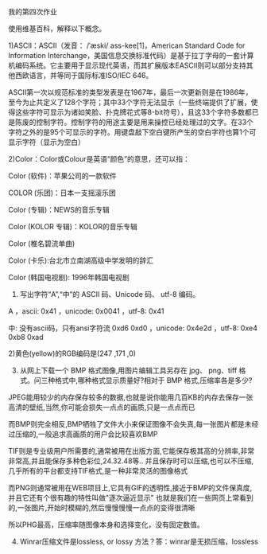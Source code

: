 我的第四次作业

使用维基百科，解释以下概念。

1)ASCII：ASCII（发音： /ˈæski/ ass-kee[1]，American Standard Code for Information Interchange，美国信息交换标准代码）是基于拉丁字母的一套计算机编码系统。它主要用于显示现代英语，而其扩展版本EASCII则可以部分支持其他西欧语言，并等同于国际标准ISO/IEC 646。

ASCII第一次以规范标准的类型发表是在1967年，最后一次更新则是在1986年，至今为止共定义了128个字符；其中33个字符无法显示（一些终端提供了扩展，使得这些字符可显示为诸如笑脸、扑克牌花式等8-bit符号），且这33个字符多数都已是陈废的控制字符。控制字符的用途主要是用来操控已经处理过的文字。在33个字符之外的是95个可显示的字符。用键盘敲下空白键所产生的空白字符也算1个可显示字符（显示为空白）

2)Color：Color或Colour是英语“颜色”的意思，还可以指：

Color (软件)：苹果公司的一款软件

COLOR (乐团)：日本一支摇滚乐团

Color (专辑)：NEWS的音乐专辑

Color (KOLOR 专辑)：KOLOR的音乐专辑

Color (椎名碧流单曲)

Color (卡乐):台北市立南湖高级中学发明的辞汇

Color (韩国电视剧): 1996年韩国电视剧


1) 写出字符“A”,“中”的 ASCII 码、Unicode 码、
utf-8 编码。

A ，ascii: 0x41 ，unicode: 0x0041 ，utf-8: 0x41

中: 没有ascii码，只有ansi字符流 0xd6 0xd0 ，unicode: 0x4e2d ，utf-8: 0xe4 0xb8 0xad

2)黄色(yellow)的RGB编码是(247 ,171 ,0)

3) 从网上下载一个 BMP 格式图像,用图片编辑工具另存在 jpg、 png、tiff 格式。问三种格式中,哪种格式显示质量好?相对于
BMP 格式,压缩率各是多少?

JPEG能用较少的内存保存较多的数据,也就是说你能用几百KB的内存去保存一张高清的壁纸,当然,你可能会损失一点点的画质,只是一点点而已

而BMP则完全相反,BMP牺牲了文件大小来保证图像不会失真,每一张图片都是未经过压缩的,一般追求高画质的用户会比较喜欢BMP

TIF则是专业级用户所需要的,通常被用在出版方面,它能保存极其高的分辨率,非常非常高,并且能保存多种色彩位,24.32.48等.. 并且保存时可以压缩,也可以不压缩,几乎所有的平台都支持TIF格式,是一种非常灵活的图像格式

而PNG则通常被用在WEB项目上,它具有GIF的透明性,接近于BMP的文件保真度,并且它还有个很有趣的特性叫做"逐次逼近显示" 也就是我们在一些网页上常看到的,一张图片,开始时模糊的,然后慢慢慢慢一点点的变得很清晰

所以PHG最高，压缩率随图像本身和选择变化，没有固定数值。

4) Winrar压缩文件是lossless, or lossy 方法？答：winrar是无损压缩，lossless
